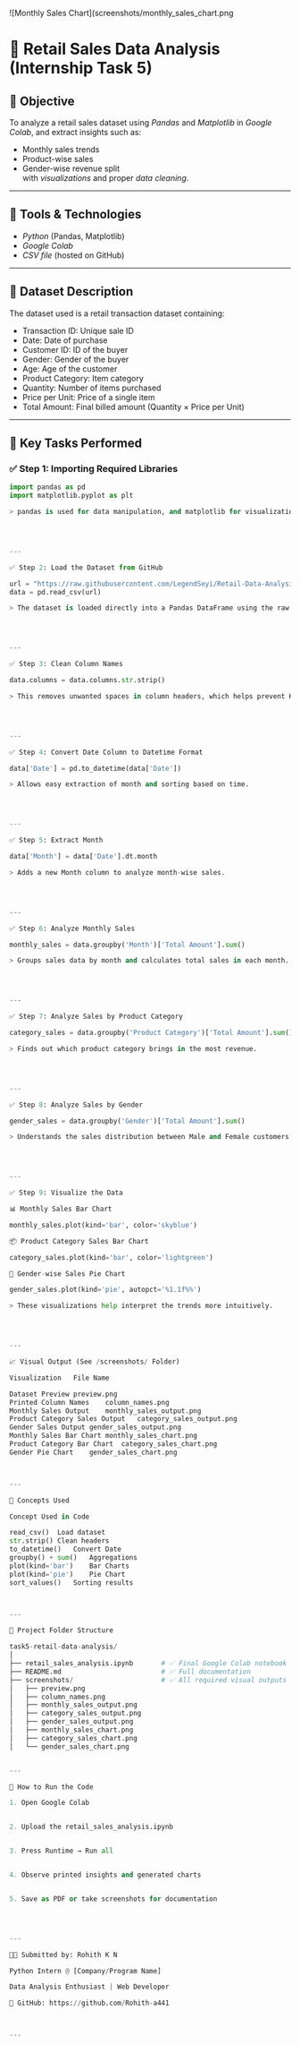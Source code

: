 ![Monthly Sales Chart](screenshots/monthly_sales_chart.png

# 🛒 Retail Sales Data Analysis (Internship Task 5)

## 🎯 Objective
To analyze a retail sales dataset using *Pandas* and *Matplotlib* in *Google Colab*, and extract insights such as:
- Monthly sales trends
- Product-wise sales
- Gender-wise revenue split  
with *visualizations* and proper *data cleaning*.

---

## 🧰 Tools & Technologies
- *Python* (Pandas, Matplotlib)
- *Google Colab*
- *CSV file* (hosted on GitHub)

---

## 📁 Dataset Description
The dataset used is a retail transaction dataset containing:
- Transaction ID: Unique sale ID  
- Date: Date of purchase  
- Customer ID: ID of the buyer  
- Gender: Gender of the buyer  
- Age: Age of the customer  
- Product Category: Item category  
- Quantity: Number of items purchased  
- Price per Unit: Price of a single item  
- Total Amount: Final billed amount (Quantity × Price per Unit)

---

## 🔎 Key Tasks Performed

### ✅ Step 1: Importing Required Libraries
```python
import pandas as pd
import matplotlib.pyplot as plt

> pandas is used for data manipulation, and matplotlib for visualizations.




---

✅ Step 2: Load the Dataset from GitHub

url = "https://raw.githubusercontent.com/LegendSeyi/Retail-Data-Analysis/main/retail_sales_dataset.csv"
data = pd.read_csv(url)

> The dataset is loaded directly into a Pandas DataFrame using the raw GitHub link.




---

✅ Step 3: Clean Column Names

data.columns = data.columns.str.strip()

> This removes unwanted spaces in column headers, which helps prevent KeyErrors later.




---

✅ Step 4: Convert Date Column to Datetime Format

data['Date'] = pd.to_datetime(data['Date'])

> Allows easy extraction of month and sorting based on time.




---

✅ Step 5: Extract Month

data['Month'] = data['Date'].dt.month

> Adds a new Month column to analyze month-wise sales.




---

✅ Step 6: Analyze Monthly Sales

monthly_sales = data.groupby('Month')['Total Amount'].sum()

> Groups sales data by month and calculates total sales in each month.




---

✅ Step 7: Analyze Sales by Product Category

category_sales = data.groupby('Product Category')['Total Amount'].sum().sort_values(ascending=False)

> Finds out which product category brings in the most revenue.




---

✅ Step 8: Analyze Sales by Gender

gender_sales = data.groupby('Gender')['Total Amount'].sum()

> Understands the sales distribution between Male and Female customers.




---

✅ Step 9: Visualize the Data

📊 Monthly Sales Bar Chart

monthly_sales.plot(kind='bar', color='skyblue')

📦 Product Category Sales Bar Chart

category_sales.plot(kind='bar', color='lightgreen')

🚻 Gender-wise Sales Pie Chart

gender_sales.plot(kind='pie', autopct='%1.1f%%')

> These visualizations help interpret the trends more intuitively.




---

📈 Visual Output (See /screenshots/ Folder)

Visualization	File Name

Dataset Preview	preview.png
Printed Column Names	column_names.png
Monthly Sales Output	monthly_sales_output.png
Product Category Sales Output	category_sales_output.png
Gender Sales Output	gender_sales_output.png
Monthly Sales Bar Chart	monthly_sales_chart.png
Product Category Bar Chart	category_sales_chart.png
Gender Pie Chart	gender_sales_chart.png



---

🧠 Concepts Used

Concept	Used in Code

read_csv()	Load dataset
str.strip()	Clean headers
to_datetime()	Convert Date
groupby() + sum()	Aggregations
plot(kind='bar')	Bar Charts
plot(kind='pie')	Pie Chart
sort_values()	Sorting results



---

📂 Project Folder Structure

task5-retail-data-analysis/
│
├── retail_sales_analysis.ipynb       # ✅ Final Google Colab notebook
├── README.md                         # ✅ Full documentation
├── screenshots/                      # ✅ All required visual outputs
│   ├── preview.png
│   ├── column_names.png
│   ├── monthly_sales_output.png
│   ├── category_sales_output.png
│   ├── gender_sales_output.png
│   ├── monthly_sales_chart.png
│   ├── category_sales_chart.png
│   └── gender_sales_chart.png


---

🚀 How to Run the Code

1. Open Google Colab


2. Upload the retail_sales_analysis.ipynb


3. Press Runtime → Run all


4. Observe printed insights and generated charts


5. Save as PDF or take screenshots for documentation




---

🧑‍💼 Submitted by: Rohith K N

Python Intern @ [Company/Program Name]

Data Analysis Enthusiast | Web Developer

🔗 GitHub: https://github.com/Rohith-a441



---

